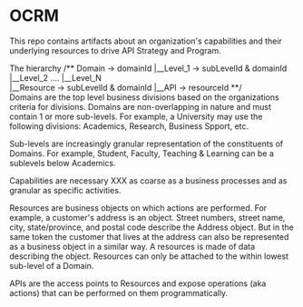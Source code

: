 # OCRM
This repo contains artifacts about an organization's capabilities and their underlying resources to drive API Strategy and Program. 

The hierarchy
/**
Domain  -> domainId
    |__Level_1    -> subLevelId & domainId
          |__Level_2
                ....
                   |__Level_N          
                          |__Resource  -> subLevelId & domainId
                                  |__API -> resourceId
**/                          
Domains are the top level business divisions based on the organizations criteria for divisions. Domains are non-overlapping in nature and must contain 1 or more sub-levels. For example, a University may use the following divisions: Academics, Research, Business Spport, etc.

Sub-levels are increasingly granular representation of the constituents of Domains. For example, Student, Faculty, Teaching & Learning can be a sublevels below Academics. 

Capabilities are necessary XXX as coarse as a business processes and as granular as specific activities.

Resources are business objects on which actions are performed. For example, a customer's address is an object. Street numbers, street name, city, state/province, and postal code describe the Address object. But in the same token the customer that lives at the address can also be represented as a business object in a similar way. A resources is made of data describing the object.  Resources can only be attached to the within lowest sub-level of a Domain.

APIs are the access points to Resources and expose operations (aka actions) that can be performed on them programmatically.
